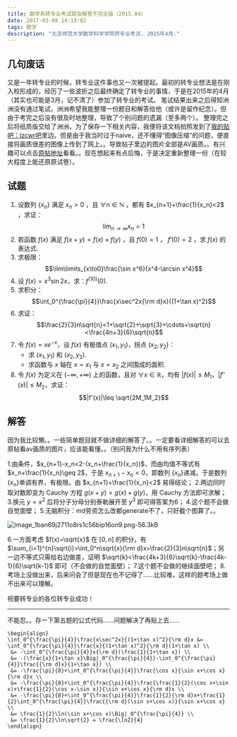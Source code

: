 ```yaml
---
title: 数学系转专业考试题及解答不完全版（2015.04）
date: 2017-03-08 14:19:02
tags: 数学
description: "北京师范大学数学科学学院转专业考试. 2015年4月."
---
```


## 几句废话

又是一年转专业的时候，转专业这件事也又一次被提起。最初的转专业想法是在刚入校形成的，经历了一些波折之后最终确定了转专业的事情，于是在2015年的4月（其实也可能是3月，记不清了）参加了转专业的考试。
笔试结果出来之后得知洲洲没有通过笔试，洲洲希望我能整理一份题目和解答给他（或许是留作纪念）。但由于考完之后没有很及时地整理，导致了个别问题的遗漏（至多两个）。
整理完之后将纸质版交给了洲洲，为了保存一下相关内容，我便将该文档拍照发到了[我的贴吧：lzcwr吧][1]里边。但是由于我当时过于naive，还不懂得“图像压缩”的问题，便直接将画质很差的图像上传到了网上。。导致帖子里边的图片全部是AV画质。。有兴趣可以点击[原帖地址][2]看看。。现在想起来有点后悔，于是决定重新整理一份（在较大程度上能还原原试卷）。

## 试题

1. 设数列 $\{x_n\}$  满足  $x_n>0$ ，且 $\forall n\in \mathbb{N}$ ，都有 $x_{n+1}+\frac{1}{x_n}<2$ ，求证：$$\lim_{n\to\infty}x_n=1$$
2. 若函数 $f(x)$ 满足 $f(x+y)=f(x)\times f(y)$ ，且 $f(0)=1$ ， $f'(0)=2$ ，求 $f(x)$ 的表达式.
3. 求极限：$$\lim\limits_{x\to0}\frac{\sin x^6}{x^4-\arcsin x^4}$$
4. 设 $f(x)=x^3\sin2x$，求：$f^{(10)}(0)$.
5. 求积分：$$\int_0^{\frac{\pi}{4}}\frac{x\sec^2x{\rm d}x}{(1+\tan x)^2}$$
6. 求证：$$\frac{2}{3}n\sqrt{n}<1+\sqrt{2}+\sqrt{3}+\cdots+\sqrt{n}<\frac{4n+3}{6}\sqrt{n}$$
7. 令 $f(x)=xe^{-x}$，设 $f(x)$ 有极值点 $(x_1,y_1)$，拐点 $(x_2,y_2)$：
    - 求 $(x_1,y_1)$ 和 $(x_2,y_2)$.
    - 求函数与 $x$ 轴在 $x=x_1$ 与 $x=x_2$ 之间围成的面积.
8. 令 $f(x)$ 为定义在 $(-\infty,+\infty)$ 上的函数，且对 $\forall x\in\mathbb{R}$，均有 $|f(x)|\leq M_1$，$|f''(x)|\leq M_2$，求证：$$|f'(x)|\leq \sqrt{2M_1M_2}$$
    
## 解答

因为我比较懒。。一些简单题目就不做详细的解答了。。一定要看详细解答的可以去原帖看av画质的图片，应该能看懂。。（别问我为什么不用有序列表）

1.由条件，$x_{n+1}-x_n<2-(x_n+\frac{1}{x_n})$，而由均值不等式有 $x_n+\frac{1}{x_n}\geq 2$，于是 $x_{n+1}-x_n<0$，即数列 $\{x_n\}$递减。于是数列 $\{x_n\}$单调有界，有极限。由 $x_{n+1}+\frac{1}{x_n}<2$ 易得结论；
2.两边同时取对数即变为 Cauchy 方程 $g(x+y)=g(x)+g(y)$，用 Cauchy 方法即可求解；
3.换元 $y=x^2$ 后将分子分母分别泰勒展开至 $y^3$ 即可得答案为6；
4.这个题不会做自觉面壁；
5.无脑积分：md劳资怎么改都generate不了，只好截个图算了。。

![image_1ban69j2711o8rs1c56bip16on9.png-56.3kB][3]

6.一方面考虑 $f(x)=\sqrt{x}$ 在 $[0,n]$ 的积分，有 $\sum_{i=1}^{n}\sqrt{i}>\int_0^n\sqrt{x}{\rm d}x=\frac{2}{3}n\sqrt{n}$；另一边不等式只需给右边做差，证明 $\sqrt{k}<\frac{4k+3}{6}\sqrt{k}-\frac{4k-1}{6}\sqrt{k-1}$ 即可（不会做的自觉面壁）；
7.这个题不会做的继续面壁吧；
8.考场上没做出来，后来问会了但是现在也不记得了……比较难，这样的题考场上做不出来可以理解。

祝要转专业的各位转专业成功！

---------
不能忍。。存一下第五题的公式代码……问题解决了再贴上去……

```
\begin{align}
\int_0^{\frac{\pi}{4}}\frac{x\sec^2x}{(1+\tan x)^2}{\rm d}x &= \int_0^{\frac{\pi}{4}}\frac{x}{(1+\tan x)^2}{\rm d}(1+\tan x) \\
 &= -\int_0^{\frac{\pi}{4}}x{\rm d}(\frac{1}{1+\tan x}) \\
 &= -(\frac{x}{1+\tan x}\Big|_0^{\frac{\pi}{4}}-\int_0^{\frac{\pi}{4}}\frac{{\rm d}x}{1+\tan x}) \\
 &= -\frac{\pi}{8}+\int_0^{\frac{\pi}{4}}\frac{\cos x}{\sin x+\cos x}{\rm d}x \\
 &= -\frac{\pi}{8}+\int_0^{\frac{\pi}{4}}\frac{\frac{1}{2}(\cos x+\sin x)+\frac{1}{2}(\cos x-\sin x)}{\sin x+\cos x}{\rm d}x \\
 &= -\frac{\pi}{8}+\int_0^{\frac{\pi}{4}}\frac{1}{2}{\rm d}x+\frac{1}{2}\int_0^{\frac{\pi}{4}}\frac{{\rm d}(\sin x+\cos x)}{\sin x+\cos x} \\
 &= \frac{1}{2}\ln(\sin x+\cos x)\Big|_0^{\frac{\pi}{4}} \\
 &= \frac{1}{2}\ln\sqrt{2} = \frac{\ln2}{4}
\end{align}
```


  [1]: https://tieba.baidu.com/lzcwr
  [2]: https://tieba.baidu.com/p/3726485475
  [3]: http://static.zybuluo.com/lzcwr/xqwm7m3zaqlzycg19g7gpg6q/image_1ban69j2711o8rs1c56bip16on9.png